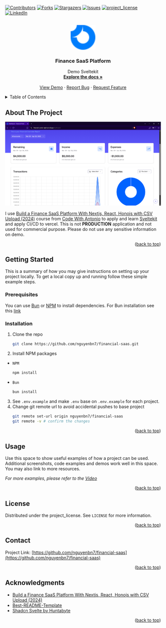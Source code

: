 <!-- Improved compatibility of back to top link: See: https://github.com/othneildrew/Best-README-Template/pull/73 -->
<a id="readme-top"></a>
<!--
*** Thanks for checking out the Best-README-Template. If you have a suggestion
*** that would make this better, please fork the repo and create a pull request
*** or simply open an issue with the tag "enhancement".
*** Don't forget to give the project a star!
*** Thanks again! Now go create something AMAZING! :D
-->



<!-- PROJECT SHIELDS -->
<!--
*** I'm using markdown "reference style" links for readability.
*** Reference links are enclosed in brackets [ ] instead of parentheses ( ).
*** See the bottom of this document for the declaration of the reference variables
*** for contributors-url, forks-url, etc. This is an optional, concise syntax you may use.
*** https://www.markdownguide.org/basic-syntax/#reference-style-links
-->
[![Contributors][contributors-shield]][contributors-url]
[![Forks][forks-shield]][forks-url]
[![Stargazers][stars-shield]][stars-url]
[![Issues][issues-shield]][issues-url]
[![project_license][license-shield]][license-url]
[![LinkedIn][linkedin-shield]][linkedin-url]



<!-- PROJECT LOGO -->
<br />
<div align="center">
  <a href="https://github.com/nguyenbn7/financial-saas">
    <img src="images/logo.png" alt="Logo" width="80" height="80">
  </a>

<h3 align="center">Finance SaaS Platform</h3>

  <p align="center">
    Demo Sveltekit
    <br />
    <a href="https://github.com/nguyenbn7/financial-saas"><strong>Explore the docs »</strong></a>
    <br />
    <br />
    <a href="https://financial-portal-eight.vercel.app">View Demo</a>
    &middot;
    <a href="https://github.com/nguyenbn7/financial-saas/issues/new?labels=bug&template=bug-report---.md">Report Bug</a>
    &middot;
    <a href="https://github.com/nguyenbn7/financial-saas/issues/new?labels=enhancement&template=feature-request---.md">Request Feature</a>
  </p>
</div>



<!-- TABLE OF CONTENTS -->
<details>
  <summary>Table of Contents</summary>
  <ol>
    <li>
      <a href="#about-the-project">About The Project</a>
      <!-- <ul>
        <li><a href="#built-with">Built With</a></li>
      </ul> -->
    </li>
    <li>
      <a href="#getting-started">Getting Started</a>
      <ul>
        <li><a href="#prerequisites">Prerequisites</a></li>
        <li><a href="#installation">Installation</a></li>
      </ul>
    </li>
    <li><a href="#usage">Usage</a></li>
    <!-- <li><a href="#roadmap">Roadmap</a></li>
    <li><a href="#contributing">Contributing</a></li> -->
    <li><a href="#license">License</a></li>
    <li><a href="#contact">Contact</a></li>
    <li><a href="#acknowledgments">Acknowledgments</a></li>
  </ol>
</details>



<!-- ABOUT THE PROJECT -->
## About The Project

[![Finance SaaS Platform Preview][screenshot]](https://financial-portal-eight.vercel.app)

I use [Build a Finance SaaS Platform With Nextjs, React, Honojs with CSV Upload (2024)](https://www.youtube.com/watch?v=N_uNKAus0II) course from [Code With Antonio](https://www.youtube.com/@codewithantonio) to apply and learn [Sveltekit](https://svelte.dev/) and apply CI/CD to vercel. This is not **PRODUCTION** application and not used for commercial purpose. Please do not use any sensitive information on demo.

<p align="right">(<a href="#readme-top">back to top</a>)</p>


<!-- GETTING STARTED -->
## Getting Started

This is a summary of how you may give instructions on setting up your project locally.
To get a local copy up and running follow these simple example steps.

### Prerequisites

You can use [Bun](https://bun.sh/) or [NPM]() to install dependencies. For Bun installation see this [link](https://bun.sh/docs/installation)

### Installation

1. Clone the repo
   ```sh
   git clone https://github.com/nguyenbn7/financial-saas.git
   ```
2. Install NPM packages
  * `NPM`
    ```sh
    npm install
    ```
  * `Bun`
    ```sh
    bun install
    ```
3. See `.env.example` and make `.env` base on `.env.example` for each project.
4. Change git remote url to avoid accidental pushes to base project
   ```sh
   git remote set-url origin nguyenbn7/financial-saas
   git remote -v # confirm the changes
   ```

<p align="right">(<a href="#readme-top">back to top</a>)</p>



<!-- USAGE EXAMPLES -->
## Usage

Use this space to show useful examples of how a project can be used. Additional screenshots, code examples and demos work well in this space. You may also link to more resources.

_For more examples, please refer to the [Video](https://www.youtube.com/watch?v=N_uNKAus0II)_

<p align="right">(<a href="#readme-top">back to top</a>)</p>



<!-- ROADMAP -->
<!-- ## Roadmap

- [ ] Feature 1
- [ ] Feature 2
- [ ] Feature 3
    - [ ] Nested Feature

See the [open issues](https://github.com/nguyenbn7/financial-saas/issues) for a full list of proposed features (and known issues).

<p align="right">(<a href="#readme-top">back to top</a>)</p> -->



<!-- CONTRIBUTING -->
<!-- ## Contributing

Contributions are what make the open source community such an amazing place to learn, inspire, and create. Any contributions you make are **greatly appreciated**.

If you have a suggestion that would make this better, please fork the repo and create a pull request. You can also simply open an issue with the tag "enhancement".
Don't forget to give the project a star! Thanks again!

1. Fork the Project
2. Create your Feature Branch (`git checkout -b feature/AmazingFeature`)
3. Commit your Changes (`git commit -m 'Add some AmazingFeature'`)
4. Push to the Branch (`git push origin feature/AmazingFeature`)
5. Open a Pull Request

<p align="right">(<a href="#readme-top">back to top</a>)</p> -->

<!-- ### Top contributors:

<a href="https://github.com/nguyenbn7/financial-saas/graphs/contributors">
  <img src="https://contrib.rocks/image?repo=github_username/repo_name" alt="contrib.rocks image" />
</a> -->



<!-- LICENSE -->
## License

Distributed under the project_license. See `LICENSE` for more information.

<p align="right">(<a href="#readme-top">back to top</a>)</p>



<!-- CONTACT -->
## Contact

Project Link: [https://github.com/nguyenbn7/financial-saas](https://github.com/nguyenbn7/financial-saas)

<p align="right">(<a href="#readme-top">back to top</a>)</p>



<!-- ACKNOWLEDGMENTS -->
## Acknowledgments

* [Build a Finance SaaS Platform With Nextjs, React, Honojs with CSV Upload (2024)](https://www.youtube.com/watch?v=N_uNKAus0II)
* [Best-README-Template](https://github.com/othneildrew/Best-README-Template)
* [Shadcn Svelte by Huntabyte](https://github.com/huntabyte/shadcn-svelte)

<p align="right">(<a href="#readme-top">back to top</a>)</p>



<!-- MARKDOWN LINKS & IMAGES -->
<!-- https://www.markdownguide.org/basic-syntax/#reference-style-links -->
[contributors-shield]: https://img.shields.io/github/contributors/nguyenbn7/financial-saas.svg?style=for-the-badge
[contributors-url]: https://github.com/nguyenbn7/financial-saas/graphs/contributors
[forks-shield]: https://img.shields.io/github/forks/nguyenbn7/financial-saas.svg?style=for-the-badge
[forks-url]: https://github.com/nguyenbn7/financial-saas/network/members
[stars-shield]: https://img.shields.io/github/stars/nguyenbn7/financial-saas.svg?style=for-the-badge
[stars-url]: https://github.com/nguyenbn7/financial-saas/stargazers
[issues-shield]: https://img.shields.io/github/issues/nguyenbn7/financial-saas.svg?style=for-the-badge
[issues-url]: https://github.com/nguyenbn7/financial-saas/issues
[license-shield]: https://img.shields.io/github/license/nguyenbn7/financial-saas.svg?style=for-the-badge
[license-url]: https://github.com/nguyenbn7/financial-saas/blob/master/LICENSE
[linkedin-shield]: https://img.shields.io/badge/-LinkedIn-black.svg?style=for-the-badge&logo=linkedin&colorB=555
[linkedin-url]: https://linkedin.com/in/nguyen-bn
[screenshot]: images/screenshot.png